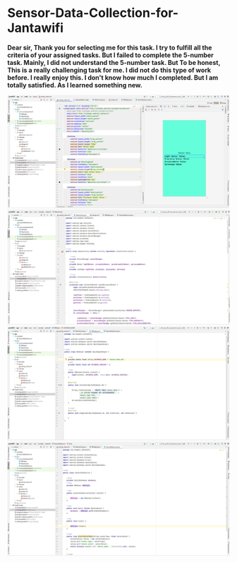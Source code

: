 # Sensor-Data-Collection-for-Jantawifi
<p><b>Dear sir, Thank you for selecting me for this task. I try to fulfill all the criteria of your assigned tasks. But I failed to complete the 5-number task. Mainly, I did not understand the 5-number task. But To be honest, This is a really challenging task for me. I did not do this type of work before. I really enjoy this. I don't know how much I completed. But I am totally satisfied. As I learned something new.</b>  </p>
<img src ="C1.PNG">
<img src ="C2.PNG">
<img src ="C3.PNG">
<img src ="C4.PNG">
